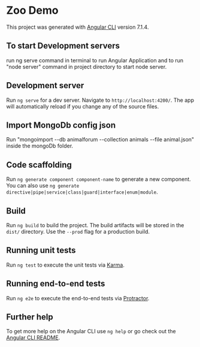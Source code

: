 # Zoo Demo

This project was generated with [Angular CLI](https://github.com/angular/angular-cli) version 7.1.4.

## To start Development servers

run ng serve command in terminal to run Angular Application and to run "node server"  command in project directory to start node server.

## Development server

Run `ng serve` for a dev server. Navigate to `http://localhost:4200/`. The app will automatically reload if you change any of the source files.

## Import MongoDb config json 

Run "mongoimport --db animalforum --collection animals --file animal.json" inside the mongoDb folder. 

## Code scaffolding

Run `ng generate component component-name` to generate a new component. You can also use `ng generate directive|pipe|service|class|guard|interface|enum|module`.

## Build

Run `ng build` to build the project. The build artifacts will be stored in the `dist/` directory. Use the `--prod` flag for a production build.

## Running unit tests

Run `ng test` to execute the unit tests via [Karma](https://karma-runner.github.io).

## Running end-to-end tests

Run `ng e2e` to execute the end-to-end tests via [Protractor](http://www.protractortest.org/).

## Further help

To get more help on the Angular CLI use `ng help` or go check out the [Angular CLI README](https://github.com/angular/angular-cli/blob/master/README.md).

